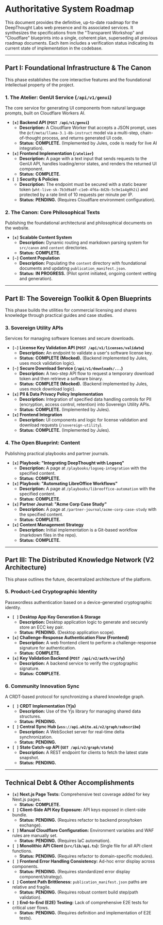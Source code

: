 # Authoritative System Roadmap

This document provides the definitive, up-to-date roadmap for the DeepThought Labs web presence and its associated services. It synthesizes the specifications from the "Transparent Workshop" and "Cloudflare" blueprints into a single, coherent plan, superseding all previous roadmap documents. Each item includes a verification status indicating its current state of implementation in the codebase.

---

## **Part I: Foundational Infrastructure & The Canon**

This phase establishes the core interactive features and the foundational intellectual property of the project.

### **1. The Atelier: GenUI Service (`/api/v1/genui`)**

The core service for generating UI components from natural language prompts, built on Cloudflare Workers AI.

-   **`[x]` Backend API (`POST /api/v1/genui`)**
    -   **Description:** A Cloudflare Worker that accepts a JSON prompt, uses the `@cf/meta/llama-3.1-8b-instruct` model via a multi-step, chain-of-thought process, and returns generated UI code.
    -   **Status:** **COMPLETE.** (Implemented by Jules, code is ready for live AI integration).
-   **`[x]` Frontend Implementation (`/atelier`)**
    -   **Description:** A page with a text input that sends requests to the GenUI API, handles loading/error states, and renders the returned UI component.
    -   **Status:** **COMPLETE.**
-   **`[ ]` Security & Policies**
    -   **Description:** The endpoint must be secured with a static bearer token (`wht-live-sk-7b3d9a8f-c1e0-4f6a-8d2b-5c9e1a4g0h2i`) and protected by a rate limit of 10 requests per minute per IP.
    -   **Status:** **PENDING.** (Requires Cloudflare environment configuration).

### **2. The Canon: Core Philosophical Texts**

Publishing the foundational architectural and philosophical documents on the website.

-   **`[x]` Scalable Content System**
    -   **Description:** Dynamic routing and markdown parsing system for `src/canon` and `content` directories.
    -   **Status:** **COMPLETE.**
-   **`[~]` Content Population**
    -   **Description:** Populating the `content` directory with foundational documents and updating `publication_manifest.json`.
    -   **Status:** **IN PROGRESS.** (Pilot sprint initiated, ongoing content vetting and generation).

---

## **Part II: The Sovereign Toolkit & Open Blueprints**

This phase builds the utilities for commercial licensing and shares knowledge through practical guides and case studies.

### **3. Sovereign Utility APIs**

Services for managing software licenses and secure downloads.

-   **`[~]` License Key Validation API (`POST /api/v1/licenses/validate`)**
    -   **Description:** An endpoint to validate a user's software license key.
    -   **Status:** **COMPLETE (Mocked).** (Backend implemented by Jules, uses mock validation logic).
-   **`[~]` Secure Download Service (`/api/v1/downloads/...`)**
    -   **Description:** A two-step API flow to request a temporary download token and then retrieve a software binary.
    -   **Status:** **COMPLETE (Mocked).** (Backend implemented by Jules, uses mock download logic).
-   **`[x]` PII & Data Privacy Policy Implementation**
    -   **Description:** Integration of specified data handling controls for PII (encryption, access control, retention) into Sovereign Utility APIs.
    -   **Status:** **COMPLETE.** (Implemented by Jules).
-   **`[x]` Frontend Integration**
    -   **Description:** UI components and logic for license validation and download requests (`/sovereign-utility`).
    -   **Status:** **COMPLETE.** (Implemented by Jules).

### **4. The Open Blueprint: Content**

Publishing practical playbooks and partner journals.

-   **`[x]` Playbook: "Integrating DeepThought with Logseq"**
    -   **Description:** A page at `/playbooks/logseq-integration` with the specified content.
    -   **Status:** **COMPLETE.**
-   **`[x]` Playbook: "Automating LibreOffice Workflows"**
    -   **Description:** A page at `/playbooks/libreoffice-automation` with the specified content.
    -   **Status:** **COMPLETE.**
-   **`[x]` Partner Journal: "Acme Corp Case Study"**
    -   **Description:** A page at `/partner-journal/acme-corp-case-study` with the specified content.
    -   **Status:** **COMPLETE.**
-   **`[x]` Content Management Strategy**
    -   **Description:** Initial implementation is a Git-based workflow (markdown files in the repo).
    -   **Status:** **COMPLETE.**

---

## **Part III: The Distributed Knowledge Network (V2 Architecture)**

This phase outlines the future, decentralized architecture of the platform.

### **5. Product-Led Cryptographic Identity**

Passwordless authentication based on a device-generated cryptographic identity.

-   **`[ ]` Desktop App Key Generation & Storage**
    -   **Description:** Desktop application logic to generate and securely store an ECC key pair.
    -   **Status:** **PENDING.** (Desktop application scope).
-   **`[x]` Challenge-Response Authentication Flow (Frontend)**
    -   **Description:** A web frontend client to perform a challenge-response signature for authentication.
    -   **Status:** **COMPLETE.**
-   **`[x]` Key Validation Backend (`POST /api/v2/auth/verify`)**
    -   **Description:** A backend service to verify the cryptographic signature.
    -   **Status:** **COMPLETE.**

### **6. Community Innovation Sync**

A CRDT-based protocol for synchronizing a shared knowledge graph.

-   **`[ ]` CRDT Implementation (Yjs)**
    -   **Description:** Use of the Yjs library for managing shared data structures.
    -   **Status:** **PENDING.**
-   **`[ ]` Central Sync Hub (`wss://api.white.ai/v2/graph/subscribe`)**
    -   **Description:** A WebSocket server for real-time delta synchronization.
    -   **Status:** **PENDING.**
-   **`[ ]` State Catch-up API (`GET /api/v2/graph/state`)**
    -   **Description:** A REST endpoint for clients to fetch the latest state snapshot.
    -   **Status:** **PENDING.**

---

## **Technical Debt & Other Accomplishments**

-   **`[x]` Next.js Page Tests:** Comprehensive test coverage added for key Next.js pages.
    -   **Status:** **COMPLETE.**
-   **`[ ]` Client-Side API Key Exposure:** API keys exposed in client-side bundle.
    -   **Status:** **PENDING.** (Requires refactor to backend proxy/token exchange).
-   **`[ ]` Manual Cloudflare Configuration:** Environment variables and WAF rules are manually set.
    -   **Status:** **PENDING.** (Requires IaC automation).
-   **`[ ]` Monolithic API Client (`src/lib/api.ts`):** Single file for all API client functions.
    -   **Status:** **PENDING.** (Requires refactor to domain-specific modules).
-   **`[ ]` Frontend Error Handling Consistency:** Ad-hoc error display across components.
    -   **Status:** **PENDING.** (Requires standardized error display component/strategy).
-   **`[ ]` Content Path Brittleness:** `publication_manifest.json` paths are relative and fragile.
    -   **Status:** **PENDING.** (Requires robust content build step/path validation).
-   **`[ ]` End-to-End (E2E) Testing:** Lack of comprehensive E2E tests for critical user flows.
    -   **Status:** **PENDING.** (Requires definition and implementation of E2E tests).